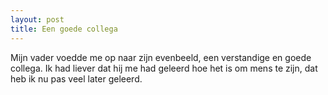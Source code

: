 ```yaml
---
layout: post
title: Een goede collega
---
```


Mijn vader voedde me op naar zijn evenbeeld, een verstandige en goede collega. Ik had liever dat hij me had geleerd hoe het is om mens te zijn, dat heb ik nu pas veel later geleerd.